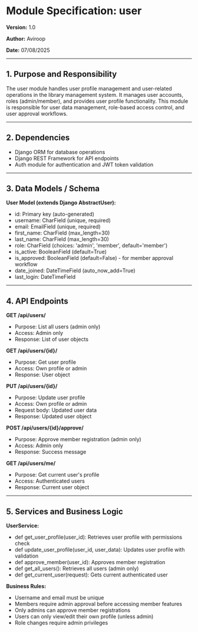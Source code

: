 # Module Specification: user

**Version:** 1.0

**Author:** Aviroop

**Date:** 07/08/2025

---

## 1. Purpose and Responsibility

The user module handles user profile management and user-related operations in the library management system. It manages user accounts, roles (admin/member), and provides user profile functionality. This module is responsible for user data management, role-based access control, and user approval workflows.

---

## 2. Dependencies

- Django ORM for database operations
- Django REST Framework for API endpoints
- Auth module for authentication and JWT token validation

---

## 3. Data Models / Schema

**User Model (extends Django AbstractUser):**
- id: Primary key (auto-generated)
- username: CharField (unique, required)
- email: EmailField (unique, required)
- first_name: CharField (max_length=30)
- last_name: CharField (max_length=30)
- role: CharField (choices: 'admin', 'member', default='member')
- is_active: BooleanField (default=True)
- is_approved: BooleanField (default=False) - for member approval workflow
- date_joined: DateTimeField (auto_now_add=True)
- last_login: DateTimeField

---

## 4. API Endpoints

**GET /api/users/**
- Purpose: List all users (admin only)
- Access: Admin only
- Response: List of user objects

**GET /api/users/{id}/**
- Purpose: Get user profile
- Access: Own profile or admin
- Response: User object

**PUT /api/users/{id}/**
- Purpose: Update user profile
- Access: Own profile or admin
- Request body: Updated user data
- Response: Updated user object

**POST /api/users/{id}/approve/**
- Purpose: Approve member registration (admin only)
- Access: Admin only
- Response: Success message

**GET /api/users/me/**
- Purpose: Get current user's profile
- Access: Authenticated users
- Response: Current user object

---

## 5. Services and Business Logic

**UserService:**
- def get_user_profile(user_id): Retrieves user profile with permissions check
- def update_user_profile(user_id, user_data): Updates user profile with validation
- def approve_member(user_id): Approves member registration
- def get_all_users(): Retrieves all users (admin only)
- def get_current_user(request): Gets current authenticated user

**Business Rules:**
- Username and email must be unique
- Members require admin approval before accessing member features
- Only admins can approve member registrations
- Users can only view/edit their own profile (unless admin)
- Role changes require admin privileges 